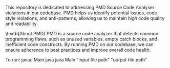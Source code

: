 This repository is dedicated to addressing PMD Source Code Analyser violations in our codebase. 
PMD helps us identify potential issues, code style violations, and anti-patterns, 
allowing us to maintain high code quality and readability.

\textb{About PMD}
PMD is a source code analyzer that detects common programming flaws, 
such as unused variables, empty catch blocks, and inefficient code constructs. 
By running PMD on our codebase, we can ensure adherence to best practices and improve overall code health.

To run:
javac Main.java
java Main "input file path" "output file path"
